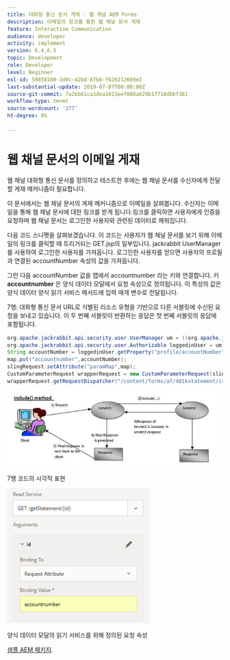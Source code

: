 ```yaml
---
title: 대화형 통신 문서 게재 - 웹 채널 AEM Forms
description: 이메일의 링크를 통한 웹 채널 문서 게재
feature: Interactive Communication
audience: developer
activity: implement
version: 6.4,6.5
topic: Development
role: Developer
level: Beginner
exl-id: 50858100-3d0c-42bd-87b8-f626212669e2
last-substantial-update: 2019-07-07T00:00:00Z
source-git-commit: 7a2bb61ca1dea1013eef088a629b17718dbbf381
workflow-type: tm+mt
source-wordcount: '277'
ht-degree: 0%

---
```


# 웹 채널 문서의 이메일 게재

웹 채널 대화형 통신 문서를 정의하고 테스트한 후에는 웹 채널 문서를 수신자에게 전달할 게재 메커니즘이 필요합니다.

이 문서에서는 웹 채널 문서의 게재 메커니즘으로 이메일을 살펴봅니다. 수신자는 이메일을 통해 웹 채널 문서에 대한 링크를 받게 됩니다.링크를 클릭하면 사용자에게 인증을 요청하며 웹 채널 문서는 로그인한 사용자와 관련된 데이터로 채워집니다.

다음 코드 스니펫을 살펴보겠습니다. 이 코드는 사용자가 웹 채널 문서를 보기 위해 이메일의 링크를 클릭할 때 트리거되는 GET.jsp의 일부입니다. jackrabbit UserManager를 사용하여 로그인한 사용자를 가져옵니다. 로그인한 사용자를 얻으면 사용자의 프로필과 연결된 accountNumber 속성의 값을 가져옵니다.

그런 다음 accountNumber 값을 맵에서 accountnumber 라는 키와 연결합니다. 키 **accountnumber** 은 양식 데이터 모달에서 요청 속성으로 정의됩니다. 이 특성의 값은 양식 데이터 양식 읽기 서비스 메서드에 입력 매개 변수로 전달됩니다.

7행: 대화형 통신 문서 URL로 식별된 리소스 유형을 기반으로 다른 서블릿에 수신된 요청을 보내고 있습니다. 이 두 번째 서블릿이 반환하는 응답은 첫 번째 서블릿의 응답에 포함됩니다.

```java
org.apache.jackrabbit.api.security.user.UserManager um = ((org.apache.jackrabbit.api.JackrabbitSession) session).getUserManager();
org.apache.jackrabbit.api.security.user.Authorizable loggedinUser = um.getAuthorizable(session.getUserID());
String accountNumber = loggedinUser.getProperty("profile/accountNumber")[0].getString();
map.put("accountnumber",accountNumber);
slingRequest.setAttribute("paramMap",map);
CustomParameterRequest wrapperRequest = new CustomParameterRequest(slingRequest,"GET");
wrapperRequest.getRequestDispatcher("/content/forms/af/401kstatement/irastatement/channels/web.html").include(wrapperRequest, response);
```

![메서드 접근 방식 포함](assets/includemethod.jpg)

7행 코드의 시각적 표현

![매개 변수 구성 요청](assets/requestparameter.png)

양식 데이터 모달의 읽기 서비스를 위해 정의된 요청 속성

[샘플 AEM 패키지](assets/webchanneldelivery.zip).
